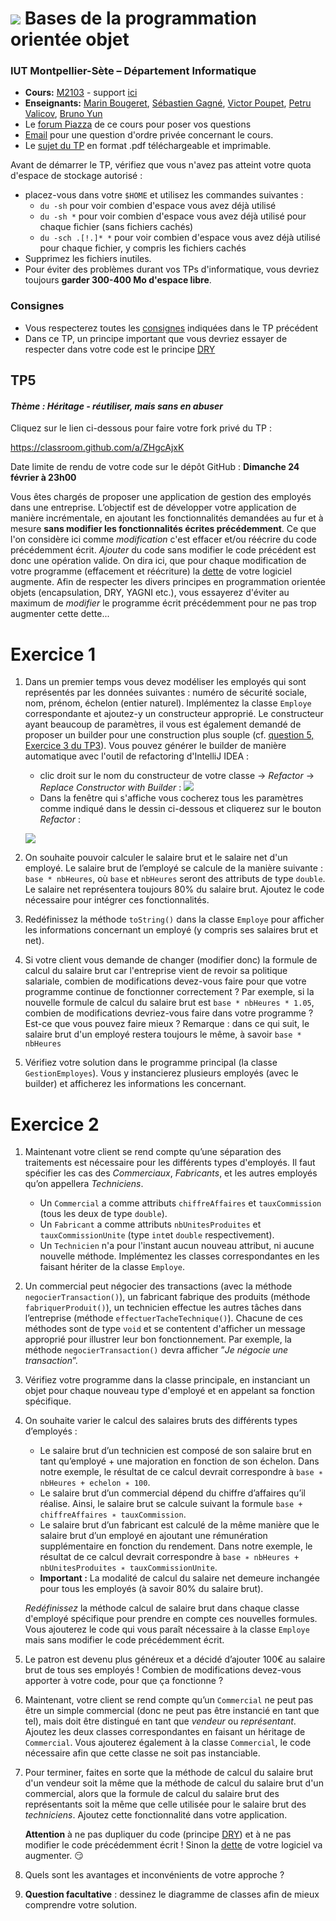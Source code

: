 # ![](ressources/logo.jpeg) Bases de la programmation orientée objet 

### IUT Montpellier-Sète – Département Informatique

* **Cours:** [M2103](http://cache.media.enseignementsup-recherche.gouv.fr/file/25/09/7/PPN_INFORMATIQUE_256097.pdf) - support [ici](https://github.com/IUTInfoMontp-M2103/Ressources)
* **Enseignants:** [Marin Bougeret](mailto:marin.bougeret@umontpellier.fr), [Sébastien Gagné](mailto:sebastien.gagne@umontpellier.fr), [Victor Poupet](mailto:victor.poupet@umontpellier.fr), [Petru Valicov](mailto:petru.valicov@umontpellier.fr), [Bruno Yun](mailto:bruno.yun@umontpellier.fr) 
* Le [forum Piazza](https://piazza.com/class/jpv7gf0lltk4kc) de ce cours pour poser vos questions
* [Email](mailto:petru.valicov@umontpellier.fr) pour une question d'ordre privée concernant le cours.
* Le [sujet du TP](http://pageperso.lif.univ-mrs.fr/~petru.valicov/Cours/M2103/TP5.pdf) en format .pdf téléchargeable et imprimable.

Avant de démarrer le TP, vérifiez que vous n'avez pas atteint votre quota d'espace de stockage autorisé :

* placez-vous dans votre `$HOME` et utilisez les commandes suivantes :
    * `du -sh` pour voir combien d'espace vous avez déjà utilisé
    * `du -sh *` pour voir combien d'espace vous avez déjà utilisé pour chaque fichier (sans fichiers cachés)
    * `du -sch .[!.]* *` pour voir combien d'espace vous avez déjà utilisé pour chaque fichier, y compris les fichiers cachés
* Supprimez les fichiers inutiles.
* Pour éviter des problèmes durant vos TPs d'informatique, vous devriez toujours **garder 300-400 Mo d'espace libre**.


### Consignes
- Vous respecterez toutes les [consignes](https://github.com/IUTInfoMontp-M2103/TP4#consignes) indiquées dans le TP précédent
- Dans ce TP, un principe important que vous devriez essayer de respecter dans votre code est le principe
[DRY](https://fr.wikipedia.org/wiki/Ne_vous_r%C3%A9p%C3%A9tez_pas)



## TP5
#### _Thème : Héritage - réutiliser, mais sans en abuser_

Cliquez sur le lien ci-dessous pour faire votre fork privé du TP :

https://classroom.github.com/a/ZHgcAjxK

Date limite de rendu de votre code sur le dépôt GitHub : **Dimanche 24 février à 23h00**

Vous êtes chargés de proposer une application de gestion des employés dans une entreprise.
L’objectif est de développer votre application de manière incrémentale, en ajoutant les fonctionnalités demandées au fur
et à mesure __sans modifier les fonctionnalités écrites précédemment__. Ce que l'on considère ici comme _modification_
c'est effacer et/ou réécrire du code précédemment écrit. _Ajouter_ du code sans modifier le code précédent est donc
une opération valide. On dira ici, que pour chaque modification de votre programme (effacement et réécriture) la
[dette](https://fr.wikipedia.org/wiki/Dette_technique) de votre logiciel augmente.
Afin de respecter les divers principes en programmation orientée objets (encapsulation, DRY, YAGNI etc.), vous essayerez
d'éviter au maximum de _modifier_ le programme écrit précédemment pour ne pas trop augmenter cette dette...

# Exercice 1

1. Dans un premier temps vous devez modéliser les employés qui sont représentés par les données suivantes : numéro de
   sécurité sociale, nom, prénom, échelon (entier naturel). Implémentez la classe `Employe`
   correspondante et ajoutez-y un constructeur approprié. Le constructeur ayant beaucoup de paramètres, il vous est également
    demandé de proposer un builder pour une construction plus souple (cf.
    [question 5, Exercice 3 du TP3](https://github.com/IUTInfoMontp-M2103/tp3#exercice-3-bonus)).
    Vous pouvez générer le builder de manière automatique avec l'outil de refactoring d'IntelliJ IDEA :
   * clic droit sur le nom du constructeur de votre classe &rightarrow; _Refactor_ &rightarrow;
   _Replace Constructor with Builder_ :
   ![](ressources/GenerationBuilder.png)
   * Dans la fenêtre qui s'affiche vous cocherez tous les paramètres comme indiqué dans le dessin ci-dessous et cliquerez
    sur le bouton _Refactor_ :
   
   ![](ressources/ParametresBuilder.png)

2. On souhaite pouvoir calculer le salaire brut et le salaire net d'un employé.  Le salaire brut de l’employé se calcule
 de la manière suivante : `base * nbHeures`, où `base` et `nbHeures` seront des attributs de type `double`.
 Le salaire net représentera toujours 80% du salaire brut. Ajoutez le code nécessaire pour intégrer ces fonctionnalités.
 
3. Redéfinissez la méthode `toString()` dans la classe `Employe` pour afficher les informations concernant un employé
(y compris ses salaires brut et net).
 
4. Si votre client vous demande de changer (modifier donc) la formule de calcul du salaire brut car l'entreprise vient de
revoir sa politique salariale, combien de modifications devez-vous faire pour que votre programme continue de fonctionner correctement ? Par exemple, si la nouvelle formule de calcul du salaire brut est  `base * nbHeures * 1.05`, combien de modifications devriez-vous faire dans votre programme ? Est-ce que vous pouvez faire mieux ?
Remarque : dans ce qui suit, le salaire brut d'un employé restera toujours le même, à savoir `base * nbHeures`
   
5. Vérifiez votre solution dans le programme principal (la classe `GestionEmployes`). Vous y instancierez plusieurs
employés (avec le builder) et afficherez les informations les concernant.


# Exercice 2

1. Maintenant votre client se rend compte qu’une séparation des traitements est nécessaire pour les différents types
d'employés. Il faut spécifier les cas des _Commerciaux_, _Fabricants_, et les autres employés qu’on appellera
_Techniciens_.
   * Un `Commercial` a comme attributs `chiffreAffaires` et `tauxCommission`  (tous les deux de type `double`).
   * Un `Fabricant` a comme attributs `nbUnitesProduites` et `tauxCommissionUnite` (type `int`et `double` respectivement).
   * Un `Technicien` n'a pour l'instant aucun nouveau attribut, ni aucune nouvelle méthode.
 Implémentez les classes correspondantes en les faisant hériter de la classe `Employe`.

2. Un commercial peut négocier des transactions (avec la méthode `negocierTransaction()`), un fabricant fabrique des
produits (méthode `fabriquerProduit()`), un technicien effectue les autres tâches dans l’entreprise
(méthode `effectuerTacheTechnique()`). Chacune de ces méthodes sont de type `void` et se contentent
d'afficher un message approprié pour illustrer leur bon fonctionnement. Par exemple, la méthode `negocierTransaction()`
devra afficher ”_Je négocie une transaction_”.

3. Vérifiez votre programme dans la classe principale, en instanciant un objet pour chaque nouveau type d'employé et en
appelant sa fonction spécifique. 

4. On souhaite varier le calcul des salaires bruts des différents types d’employés :
    * Le salaire brut d’un technicien est composé de son salaire brut en tant qu’employé + une majoration
    en fonction de son échelon. Dans notre exemple, le résultat de ce calcul devrait correspondre à 
    `base ∗ nbHeures + echelon ∗ 100`.
    * Le salaire brut d’un commercial dépend du chiffre d’affaires qu’il réalise. Ainsi, le salaire brut se calcule
    suivant la formule `base + chiffreAffaires ∗ tauxCommission`.
    * Le salaire brut d’un fabricant est calculé de la même manière que le salaire brut d’un employé en ajoutant une
    rémunération supplémentaire en fonction du rendement. Dans notre exemple, le résultat de ce calcul devrait
    correspondre à `base ∗ nbHeures + nbUnitesProduites ∗ tauxCommissionUnite`.
    * **Important :** La modalité de calcul du salaire net demeure inchangée pour tous les employés (à savoir 80% du
    salaire brut).
    
   _Redéfinissez_ la méthode calcul de salaire brut dans chaque classe d'employé spécifique pour prendre en compte
   ces nouvelles formules. Vous ajouterez le code qui vous paraît nécessaire à la classe `Employe` mais sans modifier
   le code précédemment écrit.

5. Le patron est devenu plus généreux et a décidé d’ajouter 100€ au salaire brut de tous ses employés ! Combien de
modifications devez-vous apporter à votre code, pour que ça fonctionne ?

6. Maintenant, votre client se rend compte qu’un `Commercial` ne peut pas être un simple commercial (donc ne peut pas être
instancié en tant que tel), mais doit être distingué en tant que _vendeur_ ou _représentant_.
Ajoutez les deux classes correspondantes en faisant un héritage de `Commercial`. Vous ajouterez également à la classe
`Commercial`, le code nécessaire afin que cette classe ne soit pas instanciable.

7. Pour terminer, faites en sorte que la méthode de calcul du salaire brut d'un vendeur soit la même que la méthode
de calcul du salaire brut d'un commercial, alors que la formule de calcul du salaire brut des représentants soit la même
que celle utilisée pour le salaire brut des _techniciens_. Ajoutez cette fonctionnalité dans votre application.

   **Attention** à ne pas dupliquer du code (principe [DRY](https://fr.wikipedia.org/wiki/Ne_vous_r%C3%A9p%C3%A9tez_pas))
   et à ne pas modifier le code précédemment écrit ! Sinon la [dette](https://fr.wikipedia.org/wiki/Dette_technique)
   de votre logiciel va augmenter. :smirk:

8. Quels sont les avantages et inconvénients de votre approche ?

8. **Question facultative** : dessinez le diagramme de classes afin de mieux comprendre votre solution.
